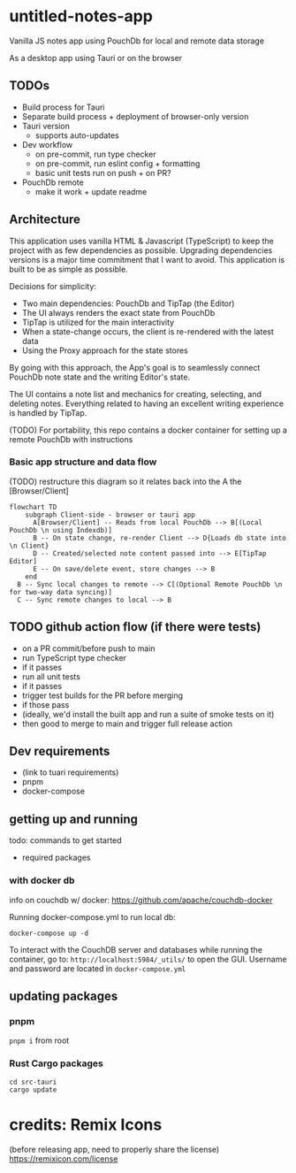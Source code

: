 # untitled-notes-app

Vanilla JS notes app using PouchDb for local and remote data storage

As a desktop app using Tauri or on the browser

## TODOs

- Build process for Tauri
- Separate build process + deployment of browser-only version
- Tauri version
  - supports auto-updates
- Dev workflow
  - on pre-commit, run type checker
  - on pre-commit, run eslint config + formatting
  - basic unit tests run on push + on PR?
- PouchDb remote
  - make it work + update readme

## Architecture

This application uses vanilla HTML & Javascript (TypeScript) to keep the project with as few dependencies as possible. Upgrading dependencies versions is a major time commitment that I want to avoid. This application is built to be as simple as possible.

Decisions for simplicity:

- Two main dependencies: PouchDb and TipTap (the Editor)
- The UI always renders the exact state from PouchDb
- TipTap is utilized for the main interactivity
- When a state-change occurs, the client is re-rendered with the latest data
- Using the Proxy approach for the state stores

By going with this approach, the App's goal is to seamlessly connect PouchDb note state and the writing Editor's state.

The UI contains a note list and mechanics for creating, selecting, and deleting notes. Everything related to having an excellent writing experience is handled by TipTap.

(TODO) For portability, this repo contains a docker container for setting up a remote PouchDb with instructions

### Basic app structure and data flow

(TODO) restructure this diagram so it relates back into the A the [Browser/Client]

```mermaid
flowchart TD
    subgraph Client-side - browser or tauri app
      A[Browser/Client] -- Reads from local PouchDb --> B[(Local PouchDb \n using Indexdb)]
      B -- On state change, re-render Client --> D{Loads db state into \n Client}
      D -- Created/selected note content passed into --> E[TipTap Editor]
      E -- On save/delete event, store changes --> B
    end
  B -- Sync local changes to remote --> C[(Optional Remote PouchDb \n for two-way data syncing)]
  C -- Sync remote changes to local --> B
```

## TODO github action flow (if there were tests)

- on a PR commit/before push to main
- run TypeScript type checker
- if it passes
- run all unit tests
- if it passes
- trigger test builds for the PR before merging
- if those pass
- (ideally, we'd install the built app and run a suite of smoke tests on it)
- then good to merge to main and trigger full release action

## Dev requirements

- (link to tuari requirements)
- pnpm
- docker-compose

## getting up and running

todo: commands to get started

- required packages

### with docker db

info on couchdb w/ docker: https://github.com/apache/couchdb-docker

Running docker-compose.yml to run local db:

```
docker-compose up -d
```

To interact with the CouchDB server and databases while running the container, go to: `http://localhost:5984/_utils/` to open the GUI. Username and password are located in `docker-compose.yml`

## updating packages

### pnpm

`pnpm i` from root

### Rust Cargo packages

```
cd src-tauri
cargo update
```

# credits: Remix Icons

(before releasing app, need to properly share the license)
https://remixicon.com/license
